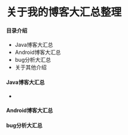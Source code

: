 # 关于我的博客大汇总整理
#### 目录介绍
- Java博客大汇总
- Android博客大汇总
- bug分析大汇总
- 关于其他介绍


#### Java博客大汇总
- 



#### Android博客大汇总



#### bug分析大汇总









